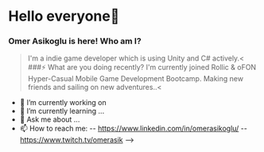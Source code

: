 # Hello everyone👋
### Omer Asikoglu is here! Who am I?
>I'm a indie game developer which is using Unity and C# actively.<
###⚡ What are you doing recently?
>I'm currently joined Rollic & oFON Hyper-Casual Mobile Game Development Bootcamp. Making new friends and sailing on new adventures..<
- 🔭 I’m currently working on
- 🌱 I’m currently learning ... 
- 💬 Ask me about ...
- 📫 How to reach me:
-- https://www.linkedin.com/in/omerasikoglu/
-- https://www.twitch.tv/omerasik
-->
